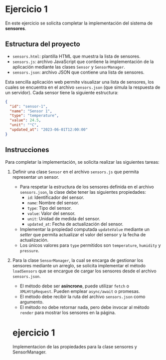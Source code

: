 # Ejercicio 1

En este ejercicio se solicita completar la implementación del sistema de **sensores**.

## Estructura del proyecto

- `sensors.html`: plantilla HTML que muestra la lista de sensores.
- `sensors.js`: archivo JavaScript que contiene la implementación de la aplicación mediante las clases `Sensor` y `SensorManager`.
- `sensors.json`: archivo JSON que contiene una lista de sensores.

Esta sencilla aplicación web permite visualizar una lista de sensores, los cuales se encuentra en el archivo `sensors.json` (que simula la respuesta de un servidor). Cada sensor tiene la siguiente estructura:

```json
{
  "id": "sensor-1",
  "name": "Sensor 1",
  "type": "temperature",
  "value": 24.5,
  "unit": "°C",
  "updated_at": "2023-06-01T12:00:00"
}
```

## Instrucciones

Para completar la implementación, se solicita realizar las siguientes tareas:

1. Definir una clase `Sensor` en el archivo `sensors.js` que permita representar un sensor.
    - Para respetar la estructura de los sensores definida en el archivo `sensors.json`, la clase debe tener las siguientes propiedades:
        - `id`: Identificador del sensor.
        - `name`: Nombre del sensor.
        - `type`: Tipo del sensor.
        - `value`: Valor del sensor.
        - `unit`: Unidad de medida del sensor.
        - `updated_at`: Fecha de actualización del sensor.
    - Implementar la propiedad computada `updateValue` mediante un *setter* que permita actualizar el valor del sensor y la fecha de actualización.
    - Los únicos valores para `type` permitidos son `temperature`, `humidity` y `pressure`.
2. Para la clase `SensorManager`, la cual se encarga de gestionar los sensores mediante un arreglo, se solicita implementar el método `loadSensors` que se encargue de cargar los sensores desde el archivo `sensors.json`.
    - El método debe ser **asíncrono**, puede utilizar `fetch` o `XMLHttpRequest`. Pueden emplear `async/await` o promesas.
    - El método debe recibir la ruta del archivo `sensors.json` como argumento.
    - El método no debe retornar nada, pero debe invocar al método `render` para mostrar los sensores en la página.

    # ejercicio 1
    Implementacion de las propiedades para la clase sensores y SensorManager.